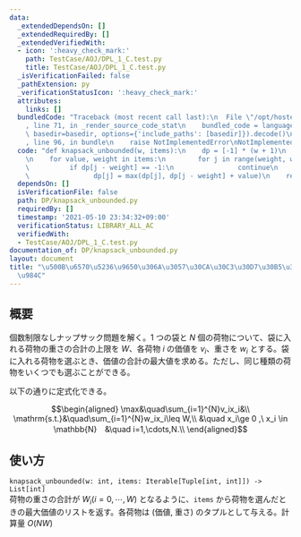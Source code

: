 ```yaml
---
data:
  _extendedDependsOn: []
  _extendedRequiredBy: []
  _extendedVerifiedWith:
  - icon: ':heavy_check_mark:'
    path: TestCase/AOJ/DPL_1_C.test.py
    title: TestCase/AOJ/DPL_1_C.test.py
  _isVerificationFailed: false
  _pathExtension: py
  _verificationStatusIcon: ':heavy_check_mark:'
  attributes:
    links: []
  bundledCode: "Traceback (most recent call last):\n  File \"/opt/hostedtoolcache/Python/3.10.1/x64/lib/python3.10/site-packages/onlinejudge_verify/documentation/build.py\"\
    , line 71, in _render_source_code_stat\n    bundled_code = language.bundle(stat.path,\
    \ basedir=basedir, options={'include_paths': [basedir]}).decode()\n  File \"/opt/hostedtoolcache/Python/3.10.1/x64/lib/python3.10/site-packages/onlinejudge_verify/languages/python.py\"\
    , line 96, in bundle\n    raise NotImplementedError\nNotImplementedError\n"
  code: "def knapsack_unbounded(w, items):\n    dp = [-1] * (w + 1)\n    dp[0] = 0\n\
    \n    for value, weight in items:\n        for j in range(weight, w + 1):\n  \
    \          if dp[j - weight] == -1:\n                continue\n            else:\n\
    \                dp[j] = max(dp[j], dp[j - weight] + value)\n    return dp\n"
  dependsOn: []
  isVerificationFile: false
  path: DP/knapsack_unbounded.py
  requiredBy: []
  timestamp: '2021-05-10 23:34:32+09:00'
  verificationStatus: LIBRARY_ALL_AC
  verifiedWith:
  - TestCase/AOJ/DPL_1_C.test.py
documentation_of: DP/knapsack_unbounded.py
layout: document
title: "\u500B\u6570\u5236\u9650\u306A\u3057\u30CA\u30C3\u30D7\u30B5\u30C3\u30AF\u554F\
  \u984C"
---
```


## 概要
個数制限なしナップサック問題を解く。$1$ つの袋と $N$ 個の荷物について、袋に入れる荷物の重さの合計の上限を $W$、各荷物 $i$ の価値を $v_i$、重さを $w_i$ とする。袋に入れる荷物を選ぶとき、価値の合計の最大値を求める。ただし、同じ種類の荷物をいくつでも選ぶことができる。

以下の通りに定式化できる。

$$\begin{aligned}
\max&\quad\sum_{i=1}^{N}v_ix_i&\\
\mathrm{s.t.}&\quad\sum_{i=1}^{N}w_ix_i\leq W,\\
&\quad x_i\ge 0 ,\ x_i \in \mathbb{N}　&\quad i=1,\cdots,N.\\
\end{aligned}$$

## 使い方
`knapsack_unbounded(w: int, items: Iterable[Tuple[int, int]]) -> List[int]`  
荷物の重さの合計が $W_i (i = 0, \cdots, W)$ となるように、`items` から荷物を選んだときの最大価値のリストを返す。各荷物は (価値, 重さ) のタプルとして与える。計算量 $O(NW)$
